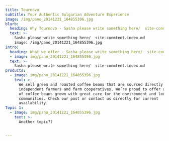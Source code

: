 ```yaml
---
title: Tournovo
subtitle: Your Authentic Bulgarian Adventure Experience
image: /img/pano_20141221_164855396.jpg
blurb:
  heading: Why Tournovo - Sasha please write something here/  site-conmtent.index.md?
  text: >-
    Sasha please write something here/  site-conmtent.index.md
    image: /img/pano_20141221_164855396.jpg
intro:
  heading: What we offer - Sasha please write something here/  site-conmtent.index.md
  - image: img/pano_20141221_164855396.jpg
  text: >-
    Sasha please write something here/  site-conmtent.index.md
products:
  - image: img/pano_20141221_164855396.jpg
    text: >-
      We sell green and roasted coffee beans that are sourced directly from
      independent farmers and farm cooperatives. We’re proud to offer a variety
      of coffee beans grown with great care for the environment and local
      communities. Check our post or contact us directly for current
      availability.
Topic 1:
  - image: img/pano_20141221_164855396.jpg
    text: >-
      Another topic??


---
```

